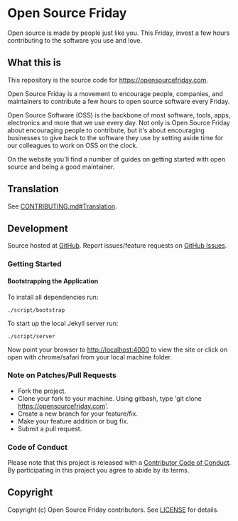# Open Source Friday

Open source is made by people just like you. This Friday, invest a few hours contributing to the software you use and love.

## What this is

This repository is the source code for <https://opensourcefriday.com>.

Open Source Friday is a movement to encourage people, companies, and maintainers to contribute a few hours to open source software every Friday.

Open Source Software (OSS) is the backbone of most software, tools, apps, electronics and more that we use every day. Not only is Open Source Friday about encouraging people to contribute, but it's about encouraging businesses to give back to the software they use by setting aside time for our colleagues to work on OSS on the clock.

On the website you'll find a number of guides on getting started with open source and being a good maintainer.

## Translation

See [CONTRIBUTING.md#Translation](CONTRIBUTING.md#Translation).

## Development

Source hosted at [GitHub](https://github.com/github/opensourcefriday).
Report issues/feature requests on [GitHub Issues](https://github.com/github/opensourcefriday/issues).

### Getting Started

#### Bootstrapping the Application

To install all dependencies run:

```console
./script/bootstrap
```

To start up the local Jekyll server run:

```console
./script/server
```

Now point your browser to <http://localhost:4000> to view the site or click on open with chrome/safari from your local machine folder.

### Note on Patches/Pull Requests

* Fork the project.
* Clone your fork to your machine. Using gitbash, type 'git clone https://opensourcefriday.com'.
* Create a new branch for your feature/fix.
* Make your feature addition or bug fix.
* Submit a pull request.

### Code of Conduct

Please note that this project is released with a [Contributor Code of Conduct](CODE_OF_CONDUCT.md). By participating in this project you agree to abide by its terms.

## Copyright

Copyright (c) Open Source Friday contributors. See [LICENSE](https://github.com/github/opensourcefriday/blob/HEAD/LICENSE.txt) for details.
